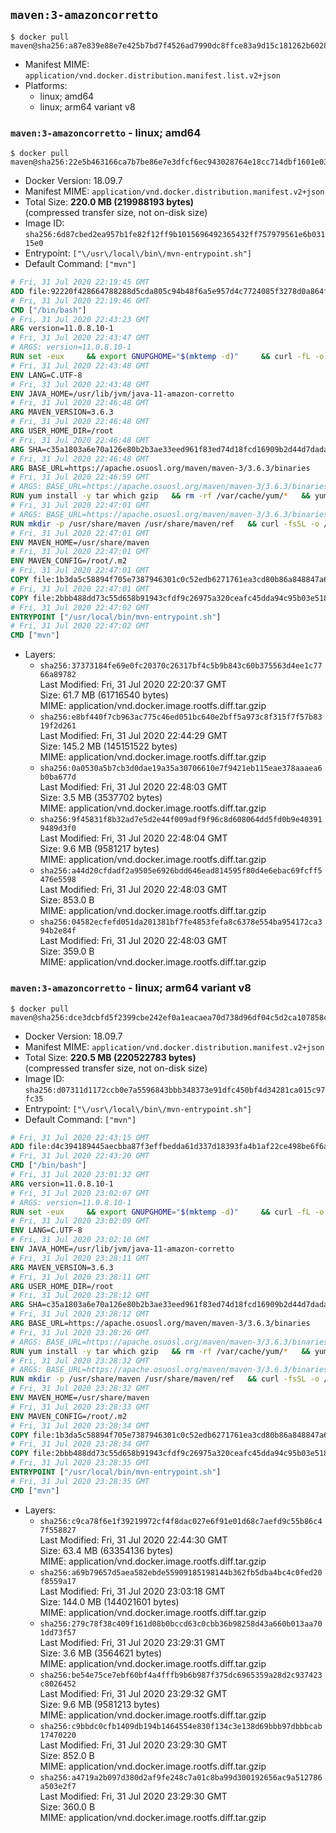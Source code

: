 ## `maven:3-amazoncorretto`

```console
$ docker pull maven@sha256:a87e839e88e7e425b7bd7f4526ad7990dc8ffce83a9d15c181262b602812cc40
```

-	Manifest MIME: `application/vnd.docker.distribution.manifest.list.v2+json`
-	Platforms:
	-	linux; amd64
	-	linux; arm64 variant v8

### `maven:3-amazoncorretto` - linux; amd64

```console
$ docker pull maven@sha256:22e5b463166ca7b7be86e7e3dfcf6ec943028764e18cc714dbf1601e03291a6d
```

-	Docker Version: 18.09.7
-	Manifest MIME: `application/vnd.docker.distribution.manifest.v2+json`
-	Total Size: **220.0 MB (219988193 bytes)**  
	(compressed transfer size, not on-disk size)
-	Image ID: `sha256:6d87cbed2ea957b1fe82f12ff9b1015696492365432ff757979561e6b03115e0`
-	Entrypoint: `["\/usr\/local\/bin\/mvn-entrypoint.sh"]`
-	Default Command: `["mvn"]`

```dockerfile
# Fri, 31 Jul 2020 22:19:45 GMT
ADD file:92220f428664788288d5cda805c94b48f6a5e957d4c7724085f3278d0a864f6d in / 
# Fri, 31 Jul 2020 22:19:46 GMT
CMD ["/bin/bash"]
# Fri, 31 Jul 2020 22:43:23 GMT
ARG version=11.0.8.10-1
# Fri, 31 Jul 2020 22:43:47 GMT
# ARGS: version=11.0.8.10-1
RUN set -eux     && export GNUPGHOME="$(mktemp -d)"     && curl -fL -o corretto.key https://yum.corretto.aws/corretto.key     && gpg --batch --import corretto.key     && gpg --batch --export --armor '6DC3636DAE534049C8B94623A122542AB04F24E3' > corretto.key     && rpm --import corretto.key     && rm -r "$GNUPGHOME" corretto.key     && curl -fL -o /etc/yum.repos.d/corretto.repo https://yum.corretto.aws/corretto.repo     && grep -q '^gpgcheck=1' /etc/yum.repos.d/corretto.repo     && yum install -y java-11-amazon-corretto-devel-$version     && (find /usr/lib/jvm/java-11-amazon-corretto -name src.zip -delete || true)     && yum install -y fontconfig     && yum clean all
# Fri, 31 Jul 2020 22:43:48 GMT
ENV LANG=C.UTF-8
# Fri, 31 Jul 2020 22:43:48 GMT
ENV JAVA_HOME=/usr/lib/jvm/java-11-amazon-corretto
# Fri, 31 Jul 2020 22:46:48 GMT
ARG MAVEN_VERSION=3.6.3
# Fri, 31 Jul 2020 22:46:48 GMT
ARG USER_HOME_DIR=/root
# Fri, 31 Jul 2020 22:46:48 GMT
ARG SHA=c35a1803a6e70a126e80b2b3ae33eed961f83ed74d18fcd16909b2d44d7dada3203f1ffe726c17ef8dcca2dcaa9fca676987befeadc9b9f759967a8cb77181c0
# Fri, 31 Jul 2020 22:46:48 GMT
ARG BASE_URL=https://apache.osuosl.org/maven/maven-3/3.6.3/binaries
# Fri, 31 Jul 2020 22:46:59 GMT
# ARGS: BASE_URL=https://apache.osuosl.org/maven/maven-3/3.6.3/binaries MAVEN_VERSION=3.6.3 SHA=c35a1803a6e70a126e80b2b3ae33eed961f83ed74d18fcd16909b2d44d7dada3203f1ffe726c17ef8dcca2dcaa9fca676987befeadc9b9f759967a8cb77181c0 USER_HOME_DIR=/root
RUN yum install -y tar which gzip   && rm -rf /var/cache/yum/*   && yum clean all
# Fri, 31 Jul 2020 22:47:01 GMT
# ARGS: BASE_URL=https://apache.osuosl.org/maven/maven-3/3.6.3/binaries MAVEN_VERSION=3.6.3 SHA=c35a1803a6e70a126e80b2b3ae33eed961f83ed74d18fcd16909b2d44d7dada3203f1ffe726c17ef8dcca2dcaa9fca676987befeadc9b9f759967a8cb77181c0 USER_HOME_DIR=/root
RUN mkdir -p /usr/share/maven /usr/share/maven/ref   && curl -fsSL -o /tmp/apache-maven.tar.gz ${BASE_URL}/apache-maven-${MAVEN_VERSION}-bin.tar.gz   && echo "${SHA}  /tmp/apache-maven.tar.gz" | sha512sum -c -   && tar -xzf /tmp/apache-maven.tar.gz -C /usr/share/maven --strip-components=1   && rm -f /tmp/apache-maven.tar.gz   && ln -s /usr/share/maven/bin/mvn /usr/bin/mvn
# Fri, 31 Jul 2020 22:47:01 GMT
ENV MAVEN_HOME=/usr/share/maven
# Fri, 31 Jul 2020 22:47:01 GMT
ENV MAVEN_CONFIG=/root/.m2
# Fri, 31 Jul 2020 22:47:01 GMT
COPY file:1b3da5c58894f705e7387946301c0c52edb6271761ea3cd80b86a848847a64cd in /usr/local/bin/mvn-entrypoint.sh 
# Fri, 31 Jul 2020 22:47:01 GMT
COPY file:2bbb488dd73c55d658b91943cfdf9c26975a320ceafc45dda94c95b03e518ad3 in /usr/share/maven/ref/ 
# Fri, 31 Jul 2020 22:47:02 GMT
ENTRYPOINT ["/usr/local/bin/mvn-entrypoint.sh"]
# Fri, 31 Jul 2020 22:47:02 GMT
CMD ["mvn"]
```

-	Layers:
	-	`sha256:37373184fe69e0fc20370c26317bf4c5b9b843c60b375563d4ee1c7766a89782`  
		Last Modified: Fri, 31 Jul 2020 22:20:37 GMT  
		Size: 61.7 MB (61716540 bytes)  
		MIME: application/vnd.docker.image.rootfs.diff.tar.gzip
	-	`sha256:e8bf440f7cb963ac775c46ed051bc640e2bff5a973c8f315f7f57b8319f2d261`  
		Last Modified: Fri, 31 Jul 2020 22:44:29 GMT  
		Size: 145.2 MB (145151522 bytes)  
		MIME: application/vnd.docker.image.rootfs.diff.tar.gzip
	-	`sha256:0a0530a5b7cb3d0dae19a35a30706610e7f9421eb115eae378aaaea6b0ba677d`  
		Last Modified: Fri, 31 Jul 2020 22:48:03 GMT  
		Size: 3.5 MB (3537702 bytes)  
		MIME: application/vnd.docker.image.rootfs.diff.tar.gzip
	-	`sha256:9f45831f8b32ad7e5d2e44f009adf9f96c8d608064dd5fd0b9e403919489d3f0`  
		Last Modified: Fri, 31 Jul 2020 22:48:04 GMT  
		Size: 9.6 MB (9581217 bytes)  
		MIME: application/vnd.docker.image.rootfs.diff.tar.gzip
	-	`sha256:a44d20cfdadf2a9505e6926bdd646ead814595f80d4e6ebac69fcff5476e5598`  
		Last Modified: Fri, 31 Jul 2020 22:48:03 GMT  
		Size: 853.0 B  
		MIME: application/vnd.docker.image.rootfs.diff.tar.gzip
	-	`sha256:04582ecfefd051da201381bf7fe4853fefa8c6378e554ba954172ca394b2e84f`  
		Last Modified: Fri, 31 Jul 2020 22:48:03 GMT  
		Size: 359.0 B  
		MIME: application/vnd.docker.image.rootfs.diff.tar.gzip

### `maven:3-amazoncorretto` - linux; arm64 variant v8

```console
$ docker pull maven@sha256:dce3dcbfd5f2399cbe242ef0a1eacaea70d738d96df04c5d2ca107858c7e2ba3
```

-	Docker Version: 18.09.7
-	Manifest MIME: `application/vnd.docker.distribution.manifest.v2+json`
-	Total Size: **220.5 MB (220522783 bytes)**  
	(compressed transfer size, not on-disk size)
-	Image ID: `sha256:d07311d1172ccb0e7a5596843bbb348373e91dfc450bf4d34281ca015c97fc35`
-	Entrypoint: `["\/usr\/local\/bin\/mvn-entrypoint.sh"]`
-	Default Command: `["mvn"]`

```dockerfile
# Fri, 31 Jul 2020 22:43:15 GMT
ADD file:d4c394189445aecbba87f3effbedda61d337d18393fa4b1af22ce498be6f6af0 in / 
# Fri, 31 Jul 2020 22:43:20 GMT
CMD ["/bin/bash"]
# Fri, 31 Jul 2020 23:01:32 GMT
ARG version=11.0.8.10-1
# Fri, 31 Jul 2020 23:02:07 GMT
# ARGS: version=11.0.8.10-1
RUN set -eux     && export GNUPGHOME="$(mktemp -d)"     && curl -fL -o corretto.key https://yum.corretto.aws/corretto.key     && gpg --batch --import corretto.key     && gpg --batch --export --armor '6DC3636DAE534049C8B94623A122542AB04F24E3' > corretto.key     && rpm --import corretto.key     && rm -r "$GNUPGHOME" corretto.key     && curl -fL -o /etc/yum.repos.d/corretto.repo https://yum.corretto.aws/corretto.repo     && grep -q '^gpgcheck=1' /etc/yum.repos.d/corretto.repo     && yum install -y java-11-amazon-corretto-devel-$version     && (find /usr/lib/jvm/java-11-amazon-corretto -name src.zip -delete || true)     && yum install -y fontconfig     && yum clean all
# Fri, 31 Jul 2020 23:02:09 GMT
ENV LANG=C.UTF-8
# Fri, 31 Jul 2020 23:02:10 GMT
ENV JAVA_HOME=/usr/lib/jvm/java-11-amazon-corretto
# Fri, 31 Jul 2020 23:28:11 GMT
ARG MAVEN_VERSION=3.6.3
# Fri, 31 Jul 2020 23:28:11 GMT
ARG USER_HOME_DIR=/root
# Fri, 31 Jul 2020 23:28:12 GMT
ARG SHA=c35a1803a6e70a126e80b2b3ae33eed961f83ed74d18fcd16909b2d44d7dada3203f1ffe726c17ef8dcca2dcaa9fca676987befeadc9b9f759967a8cb77181c0
# Fri, 31 Jul 2020 23:28:12 GMT
ARG BASE_URL=https://apache.osuosl.org/maven/maven-3/3.6.3/binaries
# Fri, 31 Jul 2020 23:28:26 GMT
# ARGS: BASE_URL=https://apache.osuosl.org/maven/maven-3/3.6.3/binaries MAVEN_VERSION=3.6.3 SHA=c35a1803a6e70a126e80b2b3ae33eed961f83ed74d18fcd16909b2d44d7dada3203f1ffe726c17ef8dcca2dcaa9fca676987befeadc9b9f759967a8cb77181c0 USER_HOME_DIR=/root
RUN yum install -y tar which gzip   && rm -rf /var/cache/yum/*   && yum clean all
# Fri, 31 Jul 2020 23:28:32 GMT
# ARGS: BASE_URL=https://apache.osuosl.org/maven/maven-3/3.6.3/binaries MAVEN_VERSION=3.6.3 SHA=c35a1803a6e70a126e80b2b3ae33eed961f83ed74d18fcd16909b2d44d7dada3203f1ffe726c17ef8dcca2dcaa9fca676987befeadc9b9f759967a8cb77181c0 USER_HOME_DIR=/root
RUN mkdir -p /usr/share/maven /usr/share/maven/ref   && curl -fsSL -o /tmp/apache-maven.tar.gz ${BASE_URL}/apache-maven-${MAVEN_VERSION}-bin.tar.gz   && echo "${SHA}  /tmp/apache-maven.tar.gz" | sha512sum -c -   && tar -xzf /tmp/apache-maven.tar.gz -C /usr/share/maven --strip-components=1   && rm -f /tmp/apache-maven.tar.gz   && ln -s /usr/share/maven/bin/mvn /usr/bin/mvn
# Fri, 31 Jul 2020 23:28:32 GMT
ENV MAVEN_HOME=/usr/share/maven
# Fri, 31 Jul 2020 23:28:33 GMT
ENV MAVEN_CONFIG=/root/.m2
# Fri, 31 Jul 2020 23:28:34 GMT
COPY file:1b3da5c58894f705e7387946301c0c52edb6271761ea3cd80b86a848847a64cd in /usr/local/bin/mvn-entrypoint.sh 
# Fri, 31 Jul 2020 23:28:34 GMT
COPY file:2bbb488dd73c55d658b91943cfdf9c26975a320ceafc45dda94c95b03e518ad3 in /usr/share/maven/ref/ 
# Fri, 31 Jul 2020 23:28:35 GMT
ENTRYPOINT ["/usr/local/bin/mvn-entrypoint.sh"]
# Fri, 31 Jul 2020 23:28:35 GMT
CMD ["mvn"]
```

-	Layers:
	-	`sha256:c9ca78f6e1f39219972cf4f8dac027e6f91e01d68c7aefd9c55b86c47f558827`  
		Last Modified: Fri, 31 Jul 2020 22:44:30 GMT  
		Size: 63.4 MB (63354136 bytes)  
		MIME: application/vnd.docker.image.rootfs.diff.tar.gzip
	-	`sha256:a69b79657d5aea582ebde55909185198144b362fb5dba4bc4c0fed20f8559a17`  
		Last Modified: Fri, 31 Jul 2020 23:03:18 GMT  
		Size: 144.0 MB (144021601 bytes)  
		MIME: application/vnd.docker.image.rootfs.diff.tar.gzip
	-	`sha256:279c78f38c409f161d08b0bccd63c0cbb36b98258d43a660b013aa701dd73f57`  
		Last Modified: Fri, 31 Jul 2020 23:29:31 GMT  
		Size: 3.6 MB (3564621 bytes)  
		MIME: application/vnd.docker.image.rootfs.diff.tar.gzip
	-	`sha256:be54e75ce7ebf60bf4a4fffb9b6b987f375dc6965359a28d2c937423c8026452`  
		Last Modified: Fri, 31 Jul 2020 23:29:32 GMT  
		Size: 9.6 MB (9581213 bytes)  
		MIME: application/vnd.docker.image.rootfs.diff.tar.gzip
	-	`sha256:c9bbdc0cfb1409db194b1464554e830f134c3e138d69bbb97dbbbcab17470220`  
		Last Modified: Fri, 31 Jul 2020 23:29:30 GMT  
		Size: 852.0 B  
		MIME: application/vnd.docker.image.rootfs.diff.tar.gzip
	-	`sha256:a4719a2b097d380d2af9fe248c7a01c8ba99d300192656ac9a512786a503e2f7`  
		Last Modified: Fri, 31 Jul 2020 23:29:30 GMT  
		Size: 360.0 B  
		MIME: application/vnd.docker.image.rootfs.diff.tar.gzip
